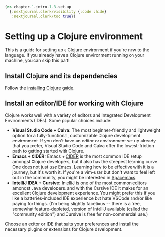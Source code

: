 ```clojure
(ns chapter-1-intro.1-3-set-up
  {:nextjournal.clerk/visibility {:code :hide}
   :nextjournal.clerk/toc true})
```

# Setting up a Clojure environment

This is a guide for setting up a Clojure environment if you're new to the language. If you already have a Clojure environment running on your machine, you can skip this part!

## Install Clojure and its dependencies

Follow the [installing Clojure guide](https://clojure.org/guides/install_clojure).

## Install an editor/IDE for working with Clojure

Clojure works well with a variety of editors and Integrated Development Environments (IDEs). Some popular choices include:

- **Visual Studio Code + Calva:** The most beginner-friendly and lightweight option for a fully-functional, customizable Clojure development environment. If you don't have an editor or environment set up already that you prefer, Visual Studio Code and Calva offer the lowest-friction path to getting started with Clojure.
- **Emacs + CIDER:** Emacs + [CIDER](https://cider.mx) is the most common IDE setup amongst Clojure developers, but it also has the steepest learning curve. One does not just _use_ Emacs. Learning how to be effective with it is a journey, but it's worth it. If you're a vim-user but don't want to feel left out in the community, you might be interested in [Spacemacs](https://develop.spacemacs.org).
- **IntelliJ IDEA + Cursive:** IntelliJ is one of the most common editors amongst Java developers, and with the [Cursive IDE](https://cursive-ide.com) it makes for an excellent Clojure development experience. You might prefer this if you like a batteries-included IDE experience but hate VSCode and/or like paying for things. (I'm being slightly facetious -- there is a free, somewhat feature-depleted, version of IntelliJ available (called the "community edition") and Cursive is free for non-commercial use.)

Choose an editor or IDE that suits your preferences and install the necessary plugins or extensions for Clojure development.
